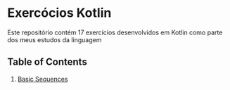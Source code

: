 # Exercócios Kotlin

Este repositório contém 17 exercícios desenvolvidos em Kotlin como parte dos meus estudos da linguagem
## Table of Contents
1. [Basic Sequences](sequencias_basicas/)
<!-- 2. [Basic Conditions](basics_conditions/) -->
